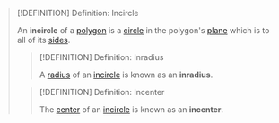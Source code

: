 >[!DEFINITION] Definition: Incircle
>
>An **incircle** of a [polygon](../Polygon.md) is a [circle](../../Plane%20Curves/Circles/Circle.md) in the polygon's [plane](../../../Surfaces/Planes/Plane.md) which is [](../../Plane%20Curves/Circles/Tangents.md#^tangent-line-segment) to all of its [sides](../Polygon.md).
>
>>[!DEFINITION] Definition: Inradius
>>
>>A [radius](../../Plane%20Curves/Circles/Radius.md) of an [incircle](Incircle.md) is known as an **inradius**.
>>
>
>>[!DEFINITION] Definition: Incenter
>>
>>The [center](../../Plane%20Curves/Circles/Circle.md) of an [incircle](Incircle.md) is known as an **incenter**.
>>
>
>